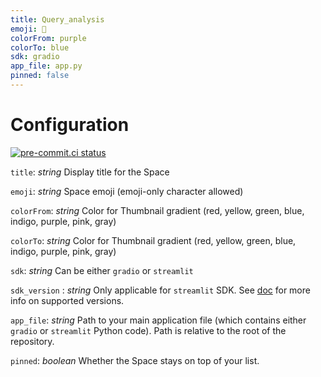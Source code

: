 ```yaml
---
title: Query_analysis
emoji: 👀
colorFrom: purple
colorTo: blue
sdk: gradio
app_file: app.py
pinned: false
---
```


# Configuration

[![pre-commit.ci status](https://results.pre-commit.ci/badge/github/chicham/query_analysis/main.svg)](https://results.pre-commit.ci/latest/github/chicham/query_analysis/main)

`title`: _string_
Display title for the Space

`emoji`: _string_
Space emoji (emoji-only character allowed)

`colorFrom`: _string_
Color for Thumbnail gradient (red, yellow, green, blue, indigo, purple, pink, gray)

`colorTo`: _string_
Color for Thumbnail gradient (red, yellow, green, blue, indigo, purple, pink, gray)

`sdk`: _string_
Can be either `gradio` or `streamlit`

`sdk_version` : _string_
Only applicable for `streamlit` SDK.
See [doc](https://hf.co/docs/hub/spaces) for more info on supported versions.

`app_file`: _string_
Path to your main application file (which contains either `gradio` or `streamlit` Python code).
Path is relative to the root of the repository.

`pinned`: _boolean_
Whether the Space stays on top of your list.
